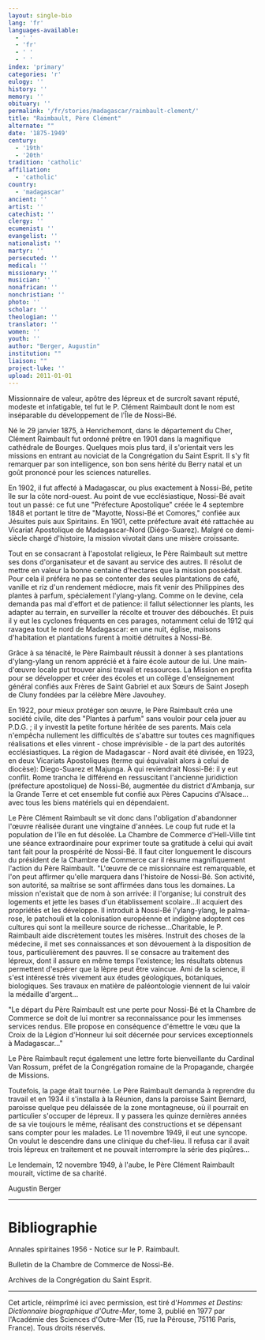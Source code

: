 ```yaml
---
layout: single-bio
lang: 'fr'
languages-available:
  - ' '
  - 'fr'
  - ' '
  - ' '
index: 'primary'
categories: 'r'
eulogy: ''
history: ''
memory: ''
obituary: ''
permalink: '/fr/stories/madagascar/raimbault-clement/'
title: "Raimbault, Père Clément"
alternate: ""
date: '1875-1949'
century:
  - '19th'
  - '20th'
tradition: 'catholic'
affiliation:
  - 'catholic'
country:
  - 'madagascar'
ancient: ''
artist: ''
catechist: ''
clergy: ''
ecumenist: ''
evangelist: ''
nationalist: ''
martyr: ''
persecuted: ''
medical: ''
missionary: ''
musician: ''
nonafrican: ''
nonchristian: ''
photo: ''
scholar: ''
theologian: ''
translator: ''
women: ''
youth: ''
author: "Berger, Augustin"
institution: ""
liaison: ""
project-luke: ''
upload: 2011-01-01
---
```




Missionnaire de valeur, apôtre des lépreux et de surcroît savant réputé, modeste et infatigable, tel fut le P. Clément Raimbault dont le nom est inséparable du développement de l'Île de Nossi-Bé.

Né le 29 janvier 1875, à Henrichemont, dans le département du Cher, Clément Raimbault fut ordonné prêtre en 1901 dans la magnifique cathédrale de Bourges. Quelques mois plus tard, il s'orientait vers les missions en entrant au noviciat de la Congrégation du Saint Esprit. Il s'y fit remarquer par son intelligence, son bon sens hérité du Berry natal et un goût prononcé pour les sciences naturelles.

En 1902, il fut affecté à Madagascar, ou plus exactement à Nossi-Bé, petite île sur la côte nord-ouest. Au point de vue ecclésiastique, Nossi-Bé avait tout un passé: ce fut une "Préfecture Apostolique" créée le 4 septembre 1848 et portant le titre de "Mayotte, Nossi-Bé et Comores," confiée aux Jésuites puis aux Spiritains. En 1901, cette préfecture avait été rattachée au Vicariat Apostolique de Madagascar-Nord (Diégo-Suarez). Malgré ce demi-siècle chargé d'histoire, la mission vivotait dans une misère croissante.

Tout en se consacrant à l'apostolat religieux, le Père Raimbault sut mettre ses dons d'organisateur et de savant au service des autres. Il résolut de mettre en valeur la bonne centaine d'hectares que la mission possédait. Pour cela il préféra ne pas se contenter des seules plantations de café, vanille et riz d'un rendement médiocre, mais fit venir des Philippines des plantes à parfum, spécialement l'ylang-ylang. Comme on le devine, cela demanda pas mal d'effort et de patience: il fallut sélectionner les plants, les adapter au terrain, en surveiller la récolte et trouver des débouchés. Et puis il y eut les cyclones fréquents en ces parages, notamment celui de 1912 qui ravagea tout le nord de Madagascar: en une nuit, église, maisons d'habitation et plantations furent à moitié détruites à Nossi-Bé.

Grâce à sa ténacité, le Père Raimbault réussit à donner à ses plantations d'ylang-ylang un renom apprécié et à faire école autour de lui. Une main-d'œuvre locale put trouver ainsi travail et ressources. La Mission en profita pour se développer et créer des écoles et un collège d'enseignement général confiés aux Frères de Saint Gabriel et aux Sœurs de Saint Joseph de Cluny fondées par la célèbre Mère Javouhey.

En 1922, pour mieux protéger son œuvre, le Père Raimbault créa une société civile, dite des "Plantes à parfum" sans vouloir pour cela jouer au P.D.G. ; il y investit la petite fortune héritée de ses parents. Mais cela n'empêcha nullement les difficultés de s'abattre sur toutes ces magnifiques réalisations et elles vinrent - chose imprévisible - de la part des autorités ecclésiastiques. La région de Madagascar - Nord avait été divisée, en 1923, en deux Vicariats Apostoliques (terme qui équivalait alors à celui de diocèse): Diego-Suarez et Majunga. À qui reviendrait Nossi-Bé: il y eut conflit. Rome trancha le différend en ressuscitant l'ancienne juridiction (préfecture apostolique) de Nossi-Bé, augmentée du district d'Ambanja, sur la Grande Terre et cet ensemble fut confié aux Pères Capucins d'Alsace…avec tous les biens matériels qui en dépendaient.

Le Père Clément Raimbault se vit donc dans l'obligation d'abandonner l'œuvre réalisée durant une vingtaine d'années. Le coup fut rude et la population de l'île en fut désolée. La Chambre de Commerce d'Hell-Ville tint une séance extraordinaire pour exprimer toute sa gratitude à celui qui avait tant fait pour la prospérité de Nossi-Bé. Il faut citer longuement le discours du président de la Chambre de Commerce car il résume magnifiquement l'action du Père Raimbault. "L'œuvre de ce missionnaire est remarquable, et l'on peut affirmer qu'elle marquera dans l'histoire de Nossi-Bé. Son activité, son autorité, sa maîtrise se sont affirmées dans tous les domaines. La mission n'existait que de nom à son arrivée: il l'organise; lui construit des logements et jette les bases d'un établissement scolaire…Il acquiert des propriétés et les développe. Il introduit à Nossi-Bé l'ylang-ylang, le palma-rose, le patchouli et la colonisation européenne et indigène adoptent ces cultures qui sont la meilleure source de richesse…Charitable, le P. Raimbault aide discrètement toutes les misères. Instruit des choses de la médecine, il met ses connaissances et son dévouement à la disposition de tous, particulièrement des pauvres. Il se consacre au traitement des lépreux, dont il assure en même temps l'existence; les résultats obtenus permettent d'espérer que la lèpre peut être vaincue. Ami de la science, il s'est intéressé très vivement aux études géologiques, botaniques, biologiques. Ses travaux en matière de paléontologie viennent de lui valoir la médaille d'argent...

"Le départ du Père Raimbault est une perte pour Nossi-Bé et la Chambre de Commerce se doit de lui montrer sa reconnaissance pour les immenses services rendus. Elle propose en conséquence d'émettre le vœu que la Croix de la Légion d'Honneur lui soit décernée pour services exceptionnels à Madagascar..."

Le Père Raimbault reçut également une lettre forte bienveillante du Cardinal Van Rossum, préfet de la Congrégation romaine de la Propagande, chargée de Missions.

Toutefois, la page était tournée. Le Père Raimbault demanda à reprendre du travail et en 1934 il s'installa à la Réunion, dans la paroisse Saint Bernard, paroisse quelque peu délaissée de la zone montagneuse, où il pourrait en particulier s'occuper de lépreux. Il y passera les quinze dernières années de sa vie toujours le même, réalisant des constructions et se dépensant sans compter pour les malades. Le 11 novembre 1949, il eut une syncope. On voulut le descendre dans une clinique du chef-lieu. Il refusa car il avait trois lépreux en traitement et ne pouvait interrompre la série des piqûres...

Le lendemain, 12 novembre 1949, à l'aube, le Père Clément Raimbault mourait, victime de sa charité.

Augustin Berger

---

# Bibliographie

Annales spiritaines 1956 - Notice sur le P. Raimbault.

Bulletin de la Chambre de Commerce de Nossi-Bé.

Archives de la Congrégation du Saint Esprit.

---

Cet article, réimprîmé ici avec permission, est tiré d'*Hommes et Destins: Dictionnaire biographique d'Outre-Mer*, tome 3, publié en 1977 par l'Académie des Sciences d'Outre-Mer (15, rue la Pérouse, 75116 Paris, France). Tous droits réservés.